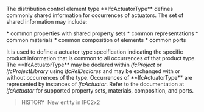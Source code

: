 The distribution control element type \*\*IfcActuatorType\*\* defines commonly shared information for occurrences of actuators. The set of shared information may include:

\* common properties with shared property sets
\* common representations
\* common materials
\* common composition of elements
\* common ports

It is used to define a actuator type specification indicating the specific product information that is common to all occurrences of that product type. The \*\*IfcActuatorType\*\* may be declared within _IfcProject_ or _IfcProjectLibrary_ using _IfcRelDeclares_ and may be exchanged with or without occurrences of the type. Occurrences of \*\*IfcActuatorType\*\* are represented by instances of _IfcActuator_. Refer to the documentation at _IfcActuator_ for supported property sets, materials, composition, and ports.

> HISTORY&nbsp; New entity in IFC2x2
